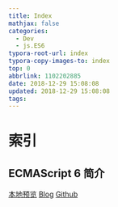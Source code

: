```yaml
---
title: Index
mathjax: false
categories:
  - Dev
  - js.ES6
typora-root-url: index
typora-copy-images-to: index
top: 0
abbrlink: 1102202885
date: 2018-12-29 15:08:08
updated: 2018-12-29 15:08:08
tags:
---
```



# 索引

## ECMAScript 6 简介
[本地预览](ECMAScript6.md)    [Blog](http://blog.kuma8866.top/posts/3811458831/)     [Github](https://github.com/KumaDocCenter/js.ES6/blob/master/doc/md/ECMAScript6.md)

 

